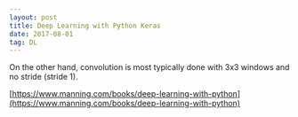 ```yaml
---
layout: post
title: Deep Learning with Python Keras
date: 2017-08-01
tag: DL
---
```



On the other hand, convolution is most typically done with 3x3 windows and no stride (stride 1).


[https://www.manning.com/books/deep-learning-with-python](https://www.manning.com/books/deep-learning-with-python)
